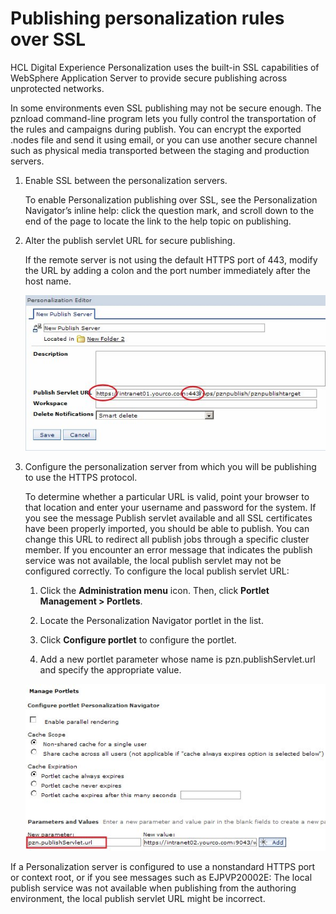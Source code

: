 # Publishing personalization rules over SSL

HCL Digital Experience Personalization uses the built-in SSL capabilities of WebSphere Application Server to provide secure publishing across unprotected networks.

In some environments even SSL publishing may not be secure enough. The pznload command-line program lets you fully control the transportation of the rules and campaigns during publish. You can encrypt the exported .nodes file and send it using email, or you can use another secure channel such as physical media transported between the staging and production servers.

1.  Enable SSL between the personalization servers.

    To enable Personalization publishing over SSL, see the Personalization Navigator’s inline help: click the question mark, and scroll down to the end of the page to locate the link to the help topic on publishing.

2.  Alter the publish servlet URL for secure publishing.

    If the remote server is not using the default HTTPS port of 443, modify the URL by adding a colon and the port number immediately after the host name.

    ![Altering the publish servlet URL for secure publishing](../publishing_pzn_rules/_img/pzn_screen_publish_servlet.jpeg)

3.  Configure the personalization server from which you will be publishing to use the HTTPS protocol.

    To determine whether a particular URL is valid, point your browser to that location and enter your username and password for the system. If you see the message Publish servlet available and all SSL certificates have been properly imported, you should be able to publish. You can change this URL to redirect all publish jobs through a specific cluster member. If you encounter an error message that indicates the publish service was not available, the local publish servlet may not be configured correctly. To configure the local publish servlet URL:

    1.  Click the **Administration menu** icon. Then, click **Portlet Management > Portlets**.

    2.  Locate the Personalization Navigator portlet in the list.

    3.  Click **Configure portlet** to configure the portlet.

    4.  Add a new portlet parameter whose name is pzn.publishServlet.url and specify the appropriate value.

    ![Configuring the local publish service by adding pzn.publishServlet.url in the New parameter field.](../publishing_pzn_rules/_img/pzn_screen_local_pub.jpeg)


If a Personalization server is configured to use a nonstandard HTTPS port or context root, or if you see messages such as EJPVP20002E: The local publish service was not available when publishing from the authoring environment, the local publish servlet URL might be incorrect.


